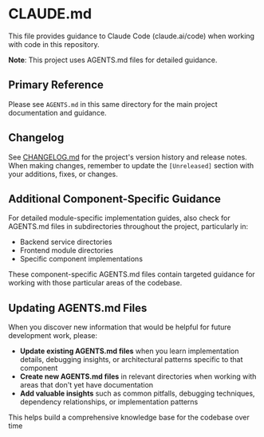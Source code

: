 # CLAUDE.md

This file provides guidance to Claude Code (claude.ai/code) when working with code in this repository.

**Note**: This project uses AGENTS.md files for detailed guidance.

## Primary Reference

Please see `AGENTS.md` in this same directory for the main project documentation and guidance.

## Changelog

See [CHANGELOG.md](CHANGELOG.md) for the project's version history and release notes. When making changes, remember to update the `[Unreleased]` section with your additions, fixes, or changes.

## Additional Component-Specific Guidance

For detailed module-specific implementation guides, also check for AGENTS.md files in subdirectories throughout the project, particularly in:

- Backend service directories
- Frontend module directories
- Specific component implementations

These component-specific AGENTS.md files contain targeted guidance for working with those particular areas of the codebase.

## Updating AGENTS.md Files

When you discover new information that would be helpful for future development work, please:

- **Update existing AGENTS.md files** when you learn implementation details, debugging insights, or architectural patterns specific to that component
- **Create new AGENTS.md files** in relevant directories when working with areas that don't yet have documentation
- **Add valuable insights** such as common pitfalls, debugging techniques, dependency relationships, or implementation patterns

This helps build a comprehensive knowledge base for the codebase over time
